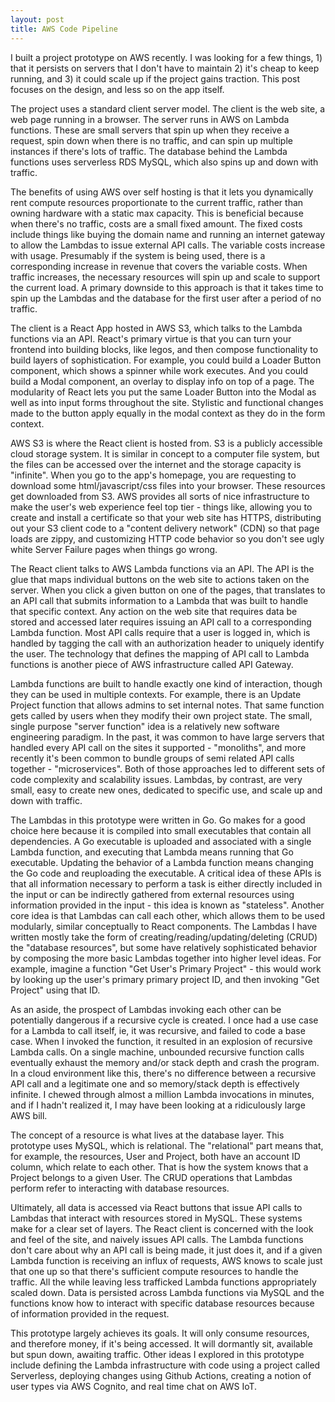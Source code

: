 ```yaml
---
layout: post
title: AWS Code Pipeline
---
```


I built a project prototype on AWS recently. I was looking for a few things, 1) that it persists on servers that I don't have to maintain 2) it's cheap to keep running, and 3) it could scale up if the project gains traction. This post focuses on the design, and less so on the app itself. 

The project uses a standard client server model. The client is the web site, a web page running in a browser. The server runs in AWS on Lambda functions. These are small servers that spin up when they receive a request, spin down when there is no traffic, and can spin up multiple instances if there's lots of traffic. The database behind the Lambda functions uses serverless RDS MySQL, which also spins up and down with traffic.

The benefits of using AWS over self hosting is that it lets you dynamically rent compute resources proportionate to the current traffic, rather than owning hardware with a static max capacity. This is beneficial because when there's no traffic, costs are a small fixed amount. The fixed costs include things like buying the domain name and running an internet gateway to allow the Lambdas to issue external API calls. The variable costs increase with usage. Presumably if the system is
being used, there is a corresponding increase in revenue that covers the variable costs. When traffic increases, the necessary resources will spin up and scale to support the current load. A primary downside to this approach is that it takes time to spin up the Lambdas and the database for the first user after a period of no traffic.

The client is a React App hosted in AWS S3, which talks to the Lambda functions via an API. React's primary virtue is that you can turn your frontend into building blocks, like legos, and then compose functionality to build layers of sophistication. For example, you could build a Loader Button component, which shows a spinner while work executes. And you could build a Modal component, an overlay to display info on top of a page. The modularity of React lets you put the same Loader
Button into the Modal as well as into input forms throughout the site. Stylistic and functional changes made to the button apply equally in the modal context as they do in the form context.

AWS S3 is where the React client is hosted from. S3 is a publicly accessible cloud storage system. It is similar in concept to a computer file system, but the files can be accessed over the internet and the storage capacity is "infinite". When you go to the app's homepage, you are requesting to download some html/javascript/css files into your browser. These resources get downloaded from S3. AWS provides all sorts of nice infrastructure to make the user's web experience feel top tier -
things like, allowing you to create and install a certificate so that your web site has HTTPS, distributing out your S3 client code to a "content delivery network" (CDN) so that page loads are zippy, and customizing HTTP code behavior so you don't see ugly white Server Failure pages when things go wrong.

The React client talks to AWS Lambda functions via an API. The API is the glue that maps individual buttons on the web site to actions taken on the server. When you click a given button on one of the pages, that translates to an API call that submits information to a Lambda that was built to handle that specific context. Any action on the web site that requires data be stored and accessed later requires issuing an API call to a corresponding Lambda function. Most API calls require that a
user is logged in, which is handled by tagging the call with an authorization header to uniquely identify the user. The technology that defines the mapping of API call to Lambda functions is another piece of AWS infrastructure called API Gateway. 

Lambda functions are built to handle exactly one kind of interaction, though they can be used in multiple contexts. For example, there is an Update Project function that allows admins to set internal notes. That same function gets called by users when they modify their own project state. The small, single purpose "server function" idea is a relatively new software engineering paradigm. In the past, it was common to have large servers that handled every API call on the sites it
supported - "monoliths", and more recently it's been common to bundle groups of semi related API calls together - "microservices". Both of those approaches led to different sets of code complexity and scalability issues. Lambdas, by contrast, are very small, easy to create new ones, dedicated to specific use, and scale up and down with traffic. 

The Lambdas in this prototype were written in Go. Go makes for a good choice here because it is compiled into small executables that contain all dependencies. A Go executable is uploaded and associated with a single Lambda function, and executing that Lambda means running that Go executable. Updating the behavior of a Lambda function means changing the Go code and reuploading the executable. A critical idea of these APIs is that all information necessary to perform a
task is either directly included in the input or can be indirectly gathered from external resources using information provided in the input - this idea is known as "stateless". Another core idea is that Lambdas can call each other, which allows them to be used modularly, similar conceptually to React components. The Lambdas I have written mostly take the form of creating/reading/updating/deleting (CRUD) the "database resources", but some have relatively sophisticated behavior by
composing the more basic Lambdas together into higher level ideas. For example, imagine a function "Get User's Primary Project" - this would work by looking up the user's primary primary project ID, and then invoking "Get Project" using that ID.

As an aside, the prospect of Lambdas invoking each other can be potentially dangerous if a recursive cycle is created. I once had a use case for a Lambda to call itself, ie, it was recursive, and failed to code a base case. When I invoked the function, it resulted in an explosion of recursive Lambda calls. On a single machine, unbounded recursive function calls eventually exhaust the memory and/or stack depth and crash the program. In a cloud environment like this, there's no
difference between a recursive API call and a legitimate one and so memory/stack depth is effectively infinite. I chewed through almost a million Lambda invocations in minutes, and if I hadn't realized it, I may have been looking at a ridiculously large AWS bill. 

The concept of a resource is what lives at the database layer. This prototype uses MySQL, which is relational. The "relational" part means that, for example, the resources, User and Project, both have an account ID column, which relate to each other. That is how the system knows that a Project belongs to a given User. The CRUD operations that Lambdas perform refer to interacting with database resources. 

Ultimately, all data is accessed via React buttons that issue API calls to Lambdas that interact with resources stored in MySQL. These systems make for a clear set of layers. The React client is concerned with the look and feel of the site, and naively issues API calls. The Lambda functions don't care about why an API call is being made, it just does it, and if a given Lambda function is receiving an influx of requests, AWS knows to scale just that one up so that there's sufficient
compute resources to handle the traffic. All the while leaving less trafficked Lambda functions appropriately scaled down. Data is persisted across Lambda functions via MySQL and the functions know how to interact with specific database resources because of information provided in the request.

This prototype largely achieves its goals. It will only consume resources, and therefore money, if it's being accessed. It will dormantly sit, available but spun down, awaiting traffic. Other ideas I explored in this prototype include defining the Lambda infrastructure with code using a project called Serverless, deploying changes using Github Actions, creating a notion of user types via AWS Cognito, and real time chat on AWS IoT.

